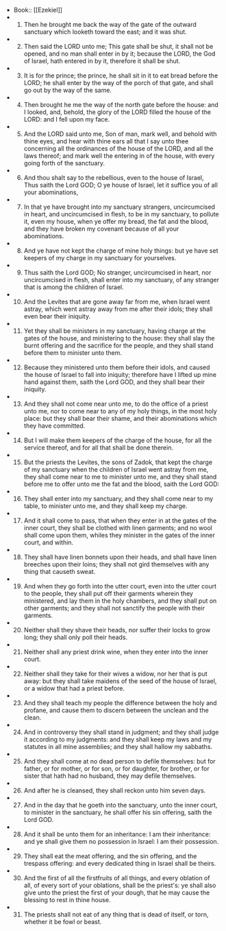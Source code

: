 - Book:: [[Ezekiel]]
- 1. Then he brought me back the way of the gate of the outward sanctuary which looketh toward the east; and it was shut.
- 2. Then said the LORD unto me; This gate shall be shut, it shall not be opened, and no man shall enter in by it; because the LORD, the God of Israel, hath entered in by it, therefore it shall be shut.
- 3. It is for the prince; the prince, he shall sit in it to eat bread before the LORD; he shall enter by the way of the porch of that gate, and shall go out by the way of the same.
- 4. Then brought he me the way of the north gate before the house: and I looked, and, behold, the glory of the LORD filled the house of the LORD: and I fell upon my face.
- 5. And the LORD said unto me, Son of man, mark well, and behold with thine eyes, and hear with thine ears all that I say unto thee concerning all the ordinances of the house of the LORD, and all the laws thereof; and mark well the entering in of the house, with every going forth of the sanctuary.
- 6. And thou shalt say to the rebellious, even to the house of Israel, Thus saith the Lord GOD; O ye house of Israel, let it suffice you of all your abominations,
- 7. In that ye have brought into my sanctuary strangers, uncircumcised in heart, and uncircumcised in flesh, to be in my sanctuary, to pollute it, even my house, when ye offer my bread, the fat and the blood, and they have broken my covenant because of all your abominations.
- 8. And ye have not kept the charge of mine holy things: but ye have set keepers of my charge in my sanctuary for yourselves.
- 9. Thus saith the Lord GOD; No stranger, uncircumcised in heart, nor uncircumcised in flesh, shall enter into my sanctuary, of any stranger that is among the children of Israel.
- 10. And the Levites that are gone away far from me, when Israel went astray, which went astray away from me after their idols; they shall even bear their iniquity.
- 11. Yet they shall be ministers in my sanctuary, having charge at the gates of the house, and ministering to the house: they shall slay the burnt offering and the sacrifice for the people, and they shall stand before them to minister unto them.
- 12. Because they ministered unto them before their idols, and caused the house of Israel to fall into iniquity; therefore have I lifted up mine hand against them, saith the Lord GOD, and they shall bear their iniquity.
- 13. And they shall not come near unto me, to do the office of a priest unto me, nor to come near to any of my holy things, in the most holy place: but they shall bear their shame, and their abominations which they have committed.
- 14. But I will make them keepers of the charge of the house, for all the service thereof, and for all that shall be done therein.
- 15. But the priests the Levites, the sons of Zadok, that kept the charge of my sanctuary when the children of Israel went astray from me, they shall come near to me to minister unto me, and they shall stand before me to offer unto me the fat and the blood, saith the Lord GOD:
- 16. They shall enter into my sanctuary, and they shall come near to my table, to minister unto me, and they shall keep my charge.
- 17. And it shall come to pass, that when they enter in at the gates of the inner court, they shall be clothed with linen garments; and no wool shall come upon them, whiles they minister in the gates of the inner court, and within.
- 18. They shall have linen bonnets upon their heads, and shall have linen breeches upon their loins; they shall not gird themselves with any thing that causeth sweat.
- 19. And when they go forth into the utter court, even into the utter court to the people, they shall put off their garments wherein they ministered, and lay them in the holy chambers, and they shall put on other garments; and they shall not sanctify the people with their garments.
- 20. Neither shall they shave their heads, nor suffer their locks to grow long; they shall only poll their heads.
- 21. Neither shall any priest drink wine, when they enter into the inner court.
- 22. Neither shall they take for their wives a widow, nor her that is put away: but they shall take maidens of the seed of the house of Israel, or a widow that had a priest before.
- 23. And they shall teach my people the difference between the holy and profane, and cause them to discern between the unclean and the clean.
- 24. And in controversy they shall stand in judgment; and they shall judge it according to my judgments: and they shall keep my laws and my statutes in all mine assemblies; and they shall hallow my sabbaths.
- 25. And they shall come at no dead person to defile themselves: but for father, or for mother, or for son, or for daughter, for brother, or for sister that hath had no husband, they may defile themselves.
- 26. And after he is cleansed, they shall reckon unto him seven days.
- 27. And in the day that he goeth into the sanctuary, unto the inner court, to minister in the sanctuary, he shall offer his sin offering, saith the Lord GOD.
- 28. And it shall be unto them for an inheritance: I am their inheritance: and ye shall give them no possession in Israel: I am their possession.
- 29. They shall eat the meat offering, and the sin offering, and the trespass offering: and every dedicated thing in Israel shall be theirs.
- 30. And the first of all the firstfruits of all things, and every oblation of all, of every sort of your oblations, shall be the priest's: ye shall also give unto the priest the first of your dough, that he may cause the blessing to rest in thine house.
- 31. The priests shall not eat of any thing that is dead of itself, or torn, whether it be fowl or beast.
